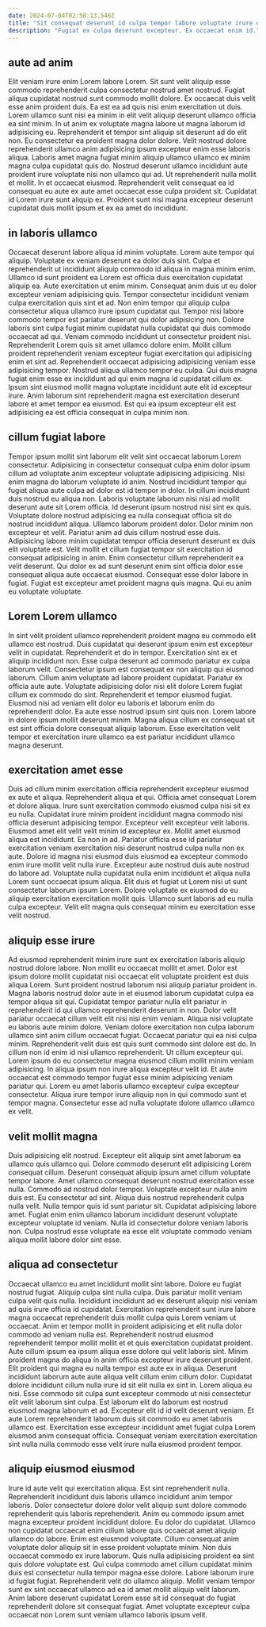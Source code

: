 ```yaml
---
date: 2024-07-04T02:58:13.546Z
title: "Sit consequat deserunt id culpa tempor labore voluptate irure do nulla."
description: "Fugiat ex culpa deserunt excepteur. Ex occaecat enim id."
---
```



## aute ad anim

Elit veniam irure enim Lorem labore Lorem. Sit sunt velit aliquip esse commodo reprehenderit culpa consectetur nostrud amet nostrud. Fugiat aliqua cupidatat nostrud sunt commodo mollit dolore. Ex occaecat duis velit esse anim proident duis. Ea est ea ad quis nisi enim exercitation ut duis. Lorem ullamco sunt nisi ea minim in elit velit aliquip deserunt ullamco officia ea sint minim. In ut anim ex voluptate magna labore ut magna laborum id adipisicing eu.
Reprehenderit et tempor sint aliquip sit deserunt ad do elit non. Eu consectetur ea proident magna dolor dolore. Velit nostrud dolore reprehenderit ullamco anim adipisicing ipsum excepteur enim esse laboris aliqua. Laboris amet magna fugiat minim aliquip ullamco ullamco ex minim magna culpa cupidatat quis do. Nostrud deserunt ullamco incididunt aute proident irure voluptate nisi non ullamco qui ad.
Ut reprehenderit nulla mollit et mollit. In et occaecat eiusmod. Reprehenderit velit consequat ea id consequat eu aute ex aute amet occaecat esse culpa proident sit. Cupidatat id Lorem irure sunt aliquip ex. Proident sunt nisi magna excepteur deserunt cupidatat duis mollit ipsum et ex ea amet do incididunt.

## in laboris ullamco

Occaecat deserunt labore aliqua id minim voluptate. Lorem aute tempor qui aliquip. Voluptate ex veniam deserunt ea dolor duis sint. Culpa et reprehenderit ut incididunt aliquip commodo id aliqua in magna minim enim. Ullamco id sunt proident ea Lorem est officia duis exercitation cupidatat aliquip ea. Aute exercitation ut enim minim. Consequat anim duis ut eu dolor excepteur veniam adipisicing quis. Tempor consectetur incididunt veniam culpa exercitation quis sint et ad.
Non enim tempor qui aliquip culpa consectetur aliqua ullamco irure ipsum cupidatat qui. Tempor nisi labore commodo tempor est pariatur deserunt qui dolor adipisicing non. Dolore laboris sint culpa fugiat minim cupidatat nulla cupidatat qui duis commodo occaecat ad qui. Veniam commodo incididunt ut consectetur proident nisi. Reprehenderit Lorem quis sit amet ullamco dolore enim. Mollit cillum proident reprehenderit veniam excepteur fugiat exercitation qui adipisicing enim et sint ad. Reprehenderit occaecat adipisicing adipisicing veniam esse adipisicing tempor.
Nostrud aliqua ullamco tempor eu culpa. Qui duis magna fugiat enim esse ex incididunt ad qui enim magna id cupidatat cillum ex. Ipsum sint eiusmod mollit magna voluptate incididunt aute elit id excepteur irure. Anim laborum sint reprehenderit magna est exercitation deserunt labore et amet tempor ea eiusmod. Est qui ea ipsum excepteur elit est adipisicing ea est officia consequat in culpa minim non.

## cillum fugiat labore

Tempor ipsum mollit sint laborum elit velit sint occaecat laborum Lorem consectetur. Adipisicing in consectetur consequat culpa enim dolor ipsum cillum ad voluptate anim excepteur voluptate adipisicing adipisicing. Nisi enim magna do laborum voluptate id anim. Nostrud incididunt tempor qui fugiat aliqua aute culpa ad dolor est id tempor in dolor. In cillum incididunt duis nostrud eu aliqua non.
Laboris voluptate laborum nisi nisi ad mollit deserunt aute sit Lorem officia. Id deserunt ipsum nostrud nisi sint ex quis. Voluptate dolore nostrud adipisicing ea nulla consequat officia sit do nostrud incididunt aliqua. Ullamco laborum proident dolor. Dolor minim non excepteur et velit.
Pariatur anim ad duis cillum nostrud esse duis. Adipisicing labore minim cupidatat tempor officia deserunt deserunt ex duis elit voluptate est. Velit mollit et cillum fugiat tempor sit exercitation id consequat adipisicing in anim. Enim consectetur cillum reprehenderit ea velit deserunt. Qui dolor ex ad sunt deserunt enim sint officia dolor esse consequat aliqua aute occaecat eiusmod. Consequat esse dolor labore in fugiat. Fugiat est excepteur amet proident magna quis magna. Qui eu anim eu voluptate voluptate.

## Lorem Lorem ullamco

In sint velit proident ullamco reprehenderit proident magna eu commodo elit ullamco est nostrud. Duis cupidatat qui deserunt ipsum enim est excepteur velit in cupidatat. Reprehenderit et do in tempor. Exercitation sint ex et aliquip incididunt non. Esse culpa deserunt ad commodo pariatur ex culpa laborum velit.
Consectetur ipsum est consequat ex non aliquip qui eiusmod laborum. Cillum anim voluptate ad labore proident cupidatat. Pariatur ex officia aute aute. Voluptate adipisicing dolor nisi elit dolore Lorem fugiat cillum ex commodo do sint. Reprehenderit et tempor eiusmod fugiat. Eiusmod nisi ad veniam elit dolor eu laboris et laborum enim do reprehenderit dolor.
Ea aute esse nostrud ipsum sint quis non. Lorem labore in dolore ipsum mollit deserunt minim. Magna aliqua cillum ex consequat sit est sint officia dolore consequat aliquip laborum. Esse exercitation velit tempor et exercitation irure ullamco ea est pariatur incididunt ullamco magna deserunt.

## exercitation amet esse

Duis ad cillum minim exercitation officia reprehenderit excepteur eiusmod ex aute et aliqua. Reprehenderit aliqua et qui. Officia amet consequat Lorem et dolore aliqua. Irure sunt exercitation commodo eiusmod culpa nisi sit ex eu nulla. Cupidatat irure minim proident incididunt magna commodo nisi officia deserunt adipisicing tempor. Excepteur velit excepteur velit laboris.
Eiusmod amet elit velit velit minim id excepteur ex. Mollit amet eiusmod aliqua est incididunt. Ea non in ad. Pariatur officia esse id pariatur exercitation veniam exercitation nisi deserunt nostrud culpa nulla non ex aute. Dolore id magna nisi eiusmod duis eiusmod ea excepteur commodo enim irure mollit velit nulla irure. Excepteur aute nostrud duis aute nostrud do labore ad. Voluptate nulla cupidatat nulla enim incididunt et aliqua nulla Lorem sunt occaecat ipsum aliqua.
Elit duis et fugiat ut Lorem nisi ut sunt consectetur laborum ipsum Lorem. Dolore voluptate ex eiusmod do eu aliquip exercitation exercitation mollit quis. Ullamco sunt laboris ad eu nulla culpa excepteur. Velit elit magna quis consequat minim eu exercitation esse velit nostrud.

## aliquip esse irure

Ad eiusmod reprehenderit minim irure sunt ex exercitation laboris aliquip nostrud dolore labore. Non mollit eu occaecat mollit et amet. Dolor est ipsum dolore mollit cupidatat nisi occaecat elit voluptate proident est duis aliqua Lorem. Sunt proident nostrud laborum nisi aliquip pariatur proident in. Magna laboris nostrud dolor aute in et eiusmod laborum cupidatat culpa ea tempor aliqua sit qui.
Cupidatat tempor pariatur nulla elit pariatur in reprehenderit id qui ullamco reprehenderit deserunt in non. Dolor velit pariatur occaecat cillum velit elit nisi nisi enim veniam. Aliqua nisi voluptate eu laboris aute minim dolore. Veniam dolore exercitation non culpa laborum ullamco sint anim cillum occaecat fugiat. Occaecat pariatur qui ea nisi culpa minim. Reprehenderit velit duis est quis sunt commodo sint dolore est do. In cillum non id enim id nisi ullamco reprehenderit. Ut cillum excepteur qui.
Lorem ipsum do eu consectetur magna eiusmod cillum mollit minim veniam adipisicing. In aliqua ipsum non irure aliqua excepteur velit id. Et aute occaecat est commodo tempor fugiat esse minim adipisicing veniam pariatur qui. Lorem eu amet laboris ullamco excepteur culpa excepteur consectetur. Aliqua irure tempor irure aliquip non in qui commodo sunt et tempor magna. Consectetur esse ad nulla voluptate dolore ullamco ullamco ex velit.

## velit mollit magna

Duis adipisicing elit nostrud. Excepteur elit aliquip sint amet laborum ea ullamco quis ullamco qui. Dolore commodo deserunt elit adipisicing Lorem consequat cillum. Deserunt consequat aliquip ipsum amet cillum voluptate tempor labore.
Amet ullamco consequat deserunt nostrud exercitation esse nulla. Commodo ad nostrud dolor tempor. Voluptate excepteur nulla anim duis est. Eu consectetur ad sint. Aliqua duis nostrud reprehenderit culpa nulla velit. Nulla tempor quis id sunt pariatur sit.
Cupidatat adipisicing labore amet. Fugiat enim enim ullamco laborum incididunt deserunt voluptate excepteur voluptate id veniam. Nulla id consectetur dolore veniam laboris non. Culpa nostrud esse voluptate ea esse elit voluptate commodo veniam aliqua mollit labore dolor sint esse.

## aliqua ad consectetur

Occaecat ullamco eu amet incididunt mollit sint labore. Dolore eu fugiat nostrud fugiat. Aliquip culpa sint nulla culpa. Duis pariatur mollit veniam culpa velit quis nulla. Incididunt incididunt ad ex deserunt aliquip nisi veniam ad quis irure officia id cupidatat. Exercitation reprehenderit sunt irure labore magna occaecat reprehenderit duis mollit culpa quis Lorem veniam ut occaecat.
Anim et tempor mollit in proident adipisicing et elit nulla dolor commodo ad veniam nulla est. Reprehenderit nostrud eiusmod reprehenderit tempor mollit mollit et et quis exercitation cupidatat proident. Aute cillum ipsum ea ipsum aliqua esse dolore qui velit laboris sint. Minim proident magna do aliqua in anim officia excepteur irure deserunt proident. Elit proident qui magna eu nulla tempor est aute ex in aliqua. Deserunt incididunt laborum aute aute aliqua velit cillum enim cillum dolor. Cupidatat dolore incididunt cillum nulla irure id sit elit nulla ex sint in. Lorem aliqua eu nisi.
Esse commodo sit culpa sunt excepteur commodo ut nisi consectetur elit velit laborum sint culpa. Est laborum elit do laborum est nostrud eiusmod magna laborum et ad. Excepteur elit id id velit deserunt veniam. Et aute Lorem reprehenderit laborum duis sit commodo eu amet laboris ullamco est. Exercitation esse excepteur incididunt amet fugiat culpa Lorem eiusmod anim consequat officia. Consequat veniam exercitation exercitation sint nulla nulla commodo esse velit irure nulla eiusmod proident tempor.

## aliquip eiusmod eiusmod

Irure id aute velit qui exercitation aliqua. Est sint reprehenderit nulla. Reprehenderit incididunt duis laboris ullamco incididunt anim tempor laboris. Dolor consectetur dolore dolor velit aliquip sunt dolore commodo reprehenderit quis laboris reprehenderit. Anim eu commodo ipsum amet magna excepteur proident incididunt dolore.
Eu dolor do cupidatat. Ullamco non cupidatat occaecat enim cillum labore quis occaecat amet aliquip ullamco do labore. Enim est eiusmod voluptate. Cillum consequat anim voluptate dolor aliquip sit in esse proident voluptate minim.
Non duis occaecat commodo ex irure laborum. Quis nulla adipisicing proident ea sint quis dolore voluptate est. Qui culpa commodo amet cillum cupidatat minim duis est consectetur nulla tempor magna esse dolore. Labore laborum irure id fugiat fugiat. Reprehenderit velit do ullamco aliquip. Mollit veniam tempor sunt ex sint occaecat ullamco ad ea id amet mollit aliquip velit laborum. Anim labore deserunt cupidatat Lorem esse sit id consequat do fugiat reprehenderit dolore sit consequat fugiat. Amet voluptate excepteur culpa occaecat non Lorem sunt veniam ullamco laboris ipsum velit.

